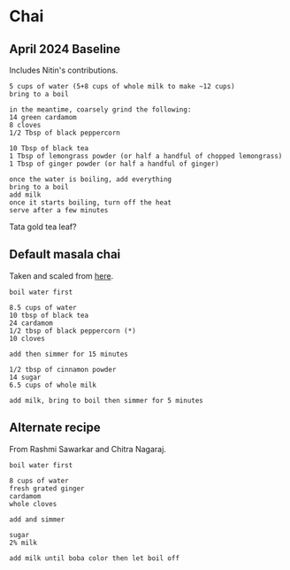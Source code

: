 # Chai

## April 2024 Baseline
Includes Nitin's contributions.
```text
5 cups of water (5+8 cups of whole milk to make ~12 cups)
bring to a boil

in the meantime, coarsely grind the following:
14 green cardamom
8 cloves
1/2 Tbsp of black peppercorn

10 Tbsp of black tea
1 Tbsp of lemongrass powder (or half a handful of chopped lemongrass)
1 Tbsp of ginger powder (or half a handful of ginger)

once the water is boiling, add everything
bring to a boil
add milk
once it starts boiling, turn off the heat
serve after a few minutes
```
Tata gold tea leaf?

## Default masala chai
Taken and scaled from [here](https://minimalistbaker.com/easy-masala-chai-recipe/).
```text
boil water first

8.5 cups of water
10 tbsp of black tea
24 cardamom
1/2 tbsp of black peppercorn (*)
10 cloves

add then simmer for 15 minutes

1/2 tbsp of cinnamon powder
14 sugar
6.5 cups of whole milk

add milk, bring to boil then simmer for 5 minutes
```

## Alternate recipe
From Rashmi Sawarkar and Chitra Nagaraj.
```text
boil water first

8 cups of water
fresh grated ginger
cardamom
whole cloves

add and simmer

sugar
2% milk

add milk until boba color then let boil off
```
